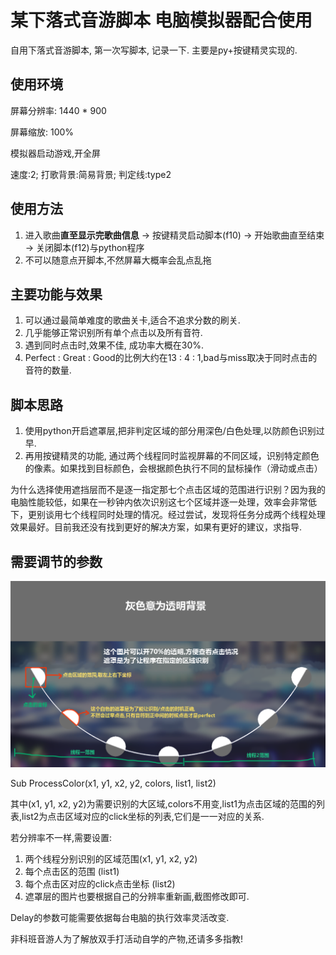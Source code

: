 # 某下落式音游脚本 电脑模拟器配合使用

自用下落式音游脚本, 第一次写脚本, 记录一下. 主要是py+按键精灵实现的.

## 使用环境

屏幕分辨率: 1440 * 900

屏幕缩放: 100%

模拟器启动游戏,开全屏

速度:2; 打歌背景:简易背景; 判定线:type2

## 使用方法

1. 进入歌曲**直至显示完歌曲信息** -> 按键精灵启动脚本(f10) -> 开始歌曲直至结束 -> 关闭脚本(f12)与python程序
2. 不可以随意点开脚本,不然屏幕大概率会乱点乱拖

## 主要功能与效果

1. 可以通过最简单难度的歌曲关卡,适合不追求分数的刷关.
2. 几乎能够正常识别所有单个点击以及所有音符. 
3. 遇到同时点击时,效果不佳, 成功率大概在30%.
4. Perfect : Great : Good的比例大约在13 : 4 : 1,bad与miss取决于同时点击的音符的数量.

## 脚本思路

1. 使用python开启遮罩层,把非判定区域的部分用深色/白色处理,以防颜色识别过早.
2. 再用按键精灵的功能, 通过两个线程同时监视屏幕的不同区域，识别特定颜色的像素。如果找到目标颜色，会根据颜色执行不同的鼠标操作（滑动或点击）

为什么选择使用遮挡层而不是逐一指定那七个点击区域的范围进行识别？因为我的电脑性能较低，如果在一秒钟内依次识别这七个区域并逐一处理，效率会非常低下，更别谈用七个线程同时处理的情况。经过尝试，发现将任务分成两个线程处理效果最好。目前我还没有找到更好的解决方案，如果有更好的建议，求指导.

## 需要调节的参数

![cover_description](cover_description.png)

Sub ProcessColor(x1, y1, x2, y2, colors, list1, list2)

其中(x1, y1, x2, y2)为需要识别的大区域,colors不用变,list1为点击区域的范围的列表,list2为点击区域对应的click坐标的列表,它们是一一对应的关系.

若分辨率不一样,需要设置:

1. 两个线程分别识别的区域范围(x1, y1, x2, y2)
2. 每个点击区的范围 (list1)
3. 每个点击区对应的click点击坐标 (list2)
4. 遮罩层的图片也要根据自己的分辨率重新画,截图修改即可.

Delay的参数可能需要依据每台电脑的执行效率灵活改变.



非科班音游人为了解放双手打活动自学的产物,还请多多指教!
